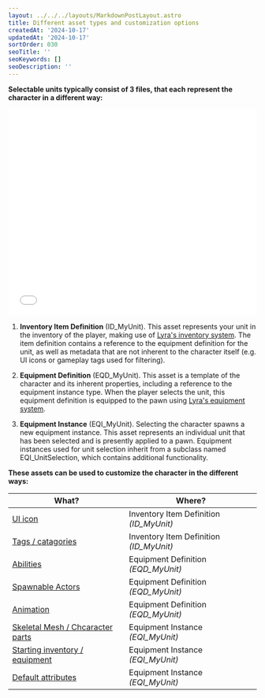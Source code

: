 ```yaml
---
layout: ../../../layouts/MarkdownPostLayout.astro
title: Different asset types and customization options
createdAt: '2024-10-17'
updatedAt: '2024-10-17'
sortOrder: 030
seoTitle: ''
seoKeywords: []
seoDescription: ''
---
```


**Selectable units typically consist of 3 files, that each represent the character in a different way:**

<embed src="/pdf/lus-execution-flow.pdf" width="100%" height="420px" toolbar=0 frameborder="0" scrolling="no" />

1. **Inventory Item Definition** (<span class="object">ID_MyUnit</span>). This asset represents your unit in the inventory of the player, making use of [Lyra's inventory system](https://dev.epicgames.com/documentation/en-us/unreal-engine/lyra-inventory-and-equipment-in-unreal-engine). The item definition contains a reference to the equipment definition for the unit, as well as metadata that are not inherent to the character itself (e.g. UI icons or gameplay tags used for filtering).

2. **Equipment Definition** (<span class="object">EQD_MyUnit</span>). This asset is a template of the character and its inherent properties, including a reference to the equipment instance type. When the player selects the unit, this equipment definition is equipped to the pawn using [Lyra's equipment system](https://dev.epicgames.com/documentation/en-us/unreal-engine/lyra-inventory-and-equipment-in-unreal-engine). 

3. **Equipment Instance** (<span class="object">EQI_MyUnit</span>). Selecting the character spawns a new equipment instance. This asset represents an individual unit that has been selected and is presently applied to a pawn. Equipment instances used for unit selection inherit from a subclass named <span class="object">EQI_UnitSelection</span>, which contains additional functionality.

**These assets can be used to customize the character in the different ways:**

| What? | Where? |
| ----------- | ----------- |
| [UI icon](/lyra-unit-selection/004-interface/120-ui-icons) | Inventory Item Definition *(<span class="object">ID_MyUnit</span>)* |
| [Tags / catagories](/lyra-unit-selection/004-interface/130-tags-categories) | Inventory Item Definition *(<span class="object">ID_MyUnit</span>)* |
| [Abilities](/lyra-unit-selection/003-gameplay-elements/115-abilities) | Equipment Definition *(<span class="object">EQD_MyUnit</span>)* |
| [Spawnable Actors](/lyra-unit-selection/003-gameplay-elements/150-spawnable-actors) | Equipment Definition *(<span class="object">EQD_MyUnit</span>)* |
| [Animation](/lyra-unit-selection/002-cosmetic-elements/060-animation) | Equipment Definition *(<span class="object">EQD_MyUnit</span>)* |
| [Skeletal Mesh / Chcaracter parts](/lyra-unit-selection/002-cosmetic-elements/070-skeletal-mesh-character-parts) | Equipment Instance *(<span class="object">EQI_MyUnit</span>)* |
| [Starting  inventory / equipment](/lyra-unit-selection/003-gameplay-elements/080-starting-inventory-equipment) | Equipment Instance *(<span class="object">EQI_MyUnit</span>)* |
|[Default attributes](/lyra-unit-selection/003-gameplay-elements/090-default-attributes) | Equipment Instance *(<span class="object">EQI_MyUnit</span>)* |
